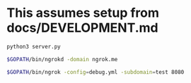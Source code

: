 # This assumes setup from docs/DEVELOPMENT.md

```bash
python3 server.py
```

```bash
$GOPATH/bin/ngrokd -domain ngrok.me
```

```bash
$GOPATH/bin/ngrok -config=debug.yml -subdomain=test 8080
```